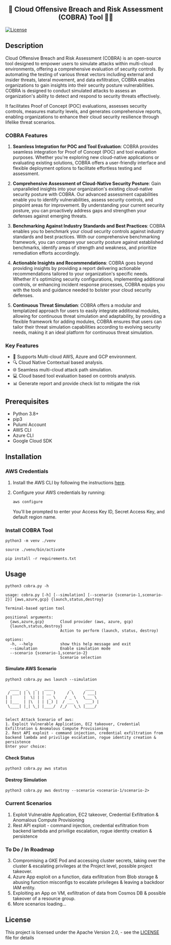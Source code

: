 <h2 align="center">🚀 Cloud Offensive Breach and Risk Assessment (COBRA) Tool 👩‍💻</h2>

<!-- <p align="center">
<img width="396" alt="cobra" src="https://github.com/PaloAltoNetworks/cobra-tool/assets/4271325/f618c9c8-4f3f-48ca-848b-c51b53e4e366">
</p> -->

[![License](https://img.shields.io/badge/License-Apache_2.0-blue.svg)](https://opensource.org/licenses/Apache-2.0)

## Description
Cloud Offensive Breach and Risk Assessment (COBRA) is an open-source tool designed to empower users to simulate attacks within multi-cloud environments, offering a comprehensive evaluation of security controls. By automating the testing of various threat vectors including external and insider threats, lateral movement, and data exfiltration, COBRA enables organizations to gain insights into their security posture vulnerabilities. COBRA is designed to conduct simulated attacks to assess an organization's ability to detect and respond to security threats effectively.

It facilitates Proof of Concept (POC) evaluations, assesses security controls, measures maturity levels, and generates comprehensive reports, enabling organizations to enhance their cloud security resilience through lifelike threat scenarios. 


### COBRA Features

1. **Seamless Integration for POC and Tool Evaluation**: COBRA provides seamless integration for Proof of Concept (POC) and tool evaluation purposes. Whether you're exploring new cloud-native applications or evaluating existing solutions, COBRA offers a user-friendly interface and flexible deployment options to facilitate effortless testing and assessment.

2. **Comprehensive Assessment of Cloud-Native Security Posture**: Gain unparalleled insights into your organization's existing cloud-native security posture with COBRA. Our advanced assessment capabilities enable you to identify vulnerabilities, assess security controls, and pinpoint areas for improvement. By understanding your current security posture, you can proactively address gaps and strengthen your defenses against emerging threats.

3. **Benchmarking Against Industry Standards and Best Practices**: COBRA enables you to benchmark your cloud security controls against industry standards and best practices. With our comprehensive benchmarking framework, you can compare your security posture against established benchmarks, identify areas of strength and weakness, and prioritize remediation efforts accordingly.

4. **Actionable Insights and Recommendations**: COBRA goes beyond providing insights by providing a report delivering actionable recommendations tailored to your organization's specific needs. Whether it's optimizing security configurations, implementing additional controls, or enhancing incident response processes, COBRA equips you with the tools and guidance needed to bolster your cloud security defenses.

5. **Continuous Threat Simulation**:  COBRA offers a modular and templatized approach for users to easily integrate additional modules, allowing for continuous threat simulation and adaptability, by providing a flexible framework for adding modules, COBRA ensures that users can tailor their threat simulation capabilities according to evolving security needs, making it an ideal platform for continuous threat simulation.


### Key Features

- 🤖 Supports Multi-cloud AWS, Azure and GCP environment.
- 🔍 Cloud Native Contextual based analysis.
- 🌐 Seamless multi-cloud attack path simulation.
- 💻 Cloud based tool evaluation based on controls analysis.
- 📊 Generate report and provide check list to mitigate the risk

## Prerequisites

- Python 3.8+
- pip3
- Pulumi Account 
- AWS CLI
- Azure CLI
- Google Cloud SDK


## Installation

### AWS Credentials

1. Install the AWS CLI by following the
   instructions [here](https://docs.aws.amazon.com/cli/latest/userguide/cli-chap-install.html).

2. Configure your AWS credentials by running:

    ```bash
    aws configure
    ```

   You'll be prompted to enter your Access Key ID, Secret Access Key, and default region name.


### Install COBRA Tool

```
python3 -m venv ./venv
```

```
source ./venv/bin/activate
```

```
pip install -r requirements.txt
```


## Usage

```
python3 cobra.py -h
```

```
usage: cobra.py [-h] [--simulation] [--scenario {scenario-1,scenario-2}] {aws,azure,gcp} {launch,status,destroy}

Terminal-based option tool

positional arguments:
  {aws,azure,gcp}       Cloud provider (aws, azure, gcp)
  {launch,status,destroy}
                        Action to perform (launch, status, destroy)

options:
  -h, --help            show this help message and exit
  --simulation          Enable simulation mode
  --scenario {scenario-1,scenario-2}
                        Scenario selection
```

#### Simulate AWS Scenario 

```
python3 cobra.py aws launch --simulation
```


```
  ____   _   _   ____       _      ____
 / ___| | \ | | | __ )     / \    / ___|
| |     |  \| | |  _ \    / _ \   \___ \
| |___  | |\  | | |_) |  / ___ \   ___) |
 \____| |_| \_| |____/  /_/   \_\ |____/


Select Attack Scenario of aws:
1. Exploit Vulnerable Application, EC2 takeover, Credential Exfiltration & Anomalous Compute Provisioning
2. Rest API exploit - command injection, credential exfiltration from backend lambda and privilige escalation, rogue identity creation & persistence
Enter your choice:

```

#### Check Status 

```
python3 cobra.py aws status
```

#### Destroy Simulation

```
python3 cobra.py aws destroy --scenario <scenario-1/scenario-2> 
```

### Current Scenarios 

1. Exploit Vulnerable Application, EC2 takeover, Credential Exfiltration & Anomalous Compute Provisioning
2. Rest API exploit - command injection, credential exfiltration from backend lambda and privilige escalation, rogue identity creation & persistence

### To Do / In Roadmap

3. Compromising a GKE Pod and accessing cluster secrets, taking over the cluster & escalating privileges at the Project level, possible project takeover. 
4. Azure App exploit on a function, data exfiltration from Blob storage & abusing function misconfigs to escalate privileges & leaving a backdoor IAM entity. 
5. Exploiting an App on VM, exfiltration of data from Cosmos DB & possible takeover of a resource group. 
6. More scenarios loading...

## License

This project is licensed under the Apache Version 2.0, - see the [LICENSE](./LICENSE) file for details
